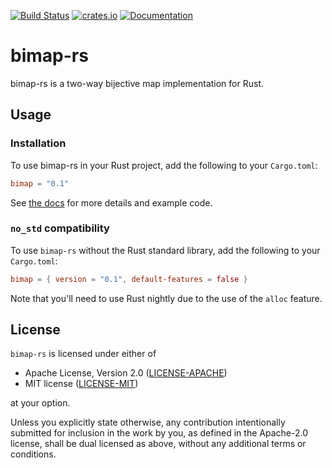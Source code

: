 [![Build Status](https://travis-ci.org/wrieger93/bimap-rs.svg?branch=master)](https://travis-ci.org/wrieger93/bimap-rs)
[![crates.io](https://img.shields.io/crates/v/bimap.svg)](https://crates.io/crates/bimap)
[![Documentation](https://docs.rs/bimap/badge.svg)](https://docs.rs/bimap/)

# bimap-rs

bimap-rs is a two-way bijective map implementation for Rust.

## Usage

### Installation

To use bimap-rs in your Rust project, add the following to your `Cargo.toml`:

```toml
bimap = "0.1"
```

See [the docs](https://docs.rs/bimap/) for more details and example code.

### `no_std` compatibility

To use `bimap-rs` without the Rust standard library, add the following to your `Cargo.toml`:

```toml
bimap = { version = "0.1", default-features = false }
```

Note that you'll need to use Rust nightly due to the use of the `alloc` feature.

## License

`bimap-rs` is licensed under either of

 * Apache License, Version 2.0 ([LICENSE-APACHE](LICENSE-APACHE))
 * MIT license ([LICENSE-MIT](LICENSE-MIT))

at your option.

Unless you explicitly state otherwise, any contribution intentionally submitted for inclusion in the
work by you, as defined in the Apache-2.0 license, shall be dual licensed as above, without any
additional terms or conditions.
